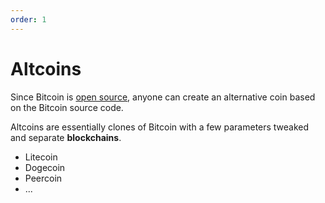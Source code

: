 ```yaml
---
order: 1
---
```


# Altcoins

Since Bitcoin is [open source](http://opensource.org), anyone can create an alternative coin based on the Bitcoin source code.

Altcoins are essentially clones of Bitcoin with a few parameters tweaked and separate **blockchains**.

- Litecoin
- Dogecoin
- Peercoin
- ...
